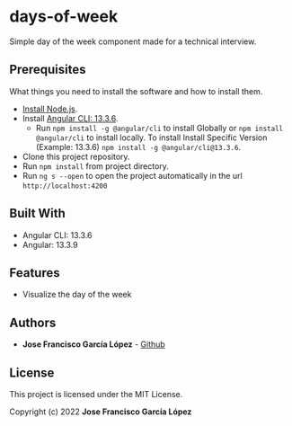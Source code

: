 # days-of-week

Simple day of the week component made for a technical interview.

## Prerequisites

What things you need to install the software and how to install them.

* [Install Node.js](https://nodejs.org/en/).
* Install [Angular CLI: 13.3.6](https://www.npmjs.com/package/@angular/cli/v/13.3.6).
  * Run `npm install -g @angular/cli` to install Globally or `npm install @angular/cli` to install locally. To install Install Specific Version (Example: 13.3.6) `npm install -g @angular/cli@13.3.6`.
* Clone this project repository.
* Run `npm install` from project directory.
* Run `ng s --open` to open the project automatically in the url `http://localhost:4200`

## Built With

* Angular CLI: 13.3.6
* Angular: 13.3.9

## Features

* Visualize the day of the week

## Authors

* **Jose Francisco García López** - [Github](https://github.com/jose-fglopez)

## License

This project is licensed under the MIT License.

Copyright (c) 2022 **Jose Francisco García López**